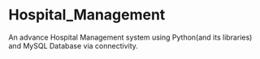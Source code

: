 # Hospital_Management
An advance Hospital Management system using Python(and its libraries) and MySQL Database via connectivity.
